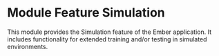 # Module Feature Simulation
This module provides the Simulation feature of the Ember application.
It includes functionality for extended training and/or testing in simulated environments.
